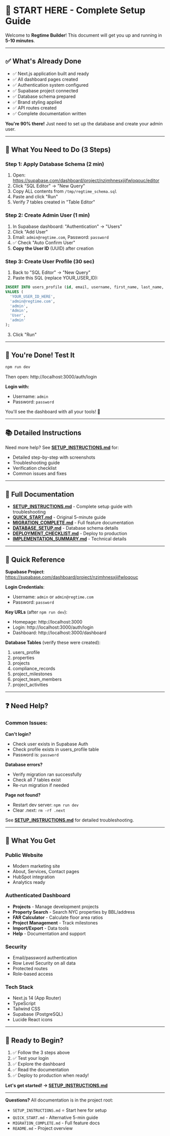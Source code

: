 # 🚀 START HERE - Complete Setup Guide

Welcome to **Regtime Builder**! This document will get you up and running in **5-10 minutes**.

---

## ✅ What's Already Done

- ✅ Next.js application built and ready
- ✅ All dashboard pages created
- ✅ Authentication system configured
- ✅ Supabase project connected
- ✅ Database schema prepared
- ✅ Brand styling applied
- ✅ API routes created
- ✅ Complete documentation written

**You're 90% there!** Just need to set up the database and create your admin user.

---

## 🎯 What You Need to Do (3 Steps)

### Step 1: Apply Database Schema (2 min)
1. Open: https://supabase.com/dashboard/project/nzjmhnesxjijfwloqouc/editor
2. Click "SQL Editor" → "New Query"
3. Copy ALL contents from `/tmp/regtime_schema.sql`
4. Paste and click "Run"
5. Verify 7 tables created in "Table Editor"

### Step 2: Create Admin User (1 min)
1. In Supabase dashboard: "Authentication" → "Users"
2. Click "Add User"
3. Email: `admin@regtime.com`, Password: `password`
4. ✅ Check "Auto Confirm User"
5. **Copy the User ID** (UUID) after creation

### Step 3: Create User Profile (30 sec)
1. Back to "SQL Editor" → "New Query"
2. Paste this SQL (replace YOUR_USER_ID):
```sql
INSERT INTO users_profile (id, email, username, first_name, last_name, role)
VALUES (
  'YOUR_USER_ID_HERE',
  'admin@regtime.com',
  'admin',
  'Admin',
  'User',
  'admin'
);
```
3. Click "Run"

---

## 🎉 You're Done! Test It

```bash
npm run dev
```

Then open: http://localhost:3000/auth/login

**Login with:**
- Username: `admin`
- Password: `password`

You'll see the dashboard with all your tools! 🎊

---

## 📚 Detailed Instructions

Need more help? See **[SETUP_INSTRUCTIONS.md](./SETUP_INSTRUCTIONS.md)** for:
- Detailed step-by-step with screenshots
- Troubleshooting guide
- Verification checklist
- Common issues and fixes

---

## 📖 Full Documentation

- **[SETUP_INSTRUCTIONS.md](./SETUP_INSTRUCTIONS.md)** - Complete setup guide with troubleshooting
- **[QUICK_START.md](./QUICK_START.md)** - Original 5-minute guide
- **[MIGRATION_COMPLETE.md](./MIGRATION_COMPLETE.md)** - Full feature documentation
- **[DATABASE_SETUP.md](./DATABASE_SETUP.md)** - Database schema details
- **[DEPLOYMENT_CHECKLIST.md](./DEPLOYMENT_CHECKLIST.md)** - Deploy to production
- **[IMPLEMENTATION_SUMMARY.md](./IMPLEMENTATION_SUMMARY.md)** - Technical details

---

## 🔑 Quick Reference

**Supabase Project**: https://supabase.com/dashboard/project/nzjmhnesxjijfwloqouc

**Login Credentials**:
- Username: `admin` or `admin@regtime.com`
- Password: `password`

**Key URLs** (after `npm run dev`):
- Homepage: http://localhost:3000
- Login: http://localhost:3000/auth/login
- Dashboard: http://localhost:3000/dashboard

**Database Tables** (verify these were created):
1. users_profile
2. properties
3. projects
4. compliance_records
5. project_milestones
6. project_team_members
7. project_activities

---

## ❓ Need Help?

### Common Issues:

**Can't login?**
- Check user exists in Supabase Auth
- Check profile exists in users_profile table
- Password is: `password`

**Database errors?**
- Verify migration ran successfully
- Check all 7 tables exist
- Re-run migration if needed

**Page not found?**
- Restart dev server: `npm run dev`
- Clear .next: `rm -rf .next`

See **[SETUP_INSTRUCTIONS.md](./SETUP_INSTRUCTIONS.md)** for detailed troubleshooting.

---

## 🎯 What You Get

### Public Website
- Modern marketing site
- About, Services, Contact pages
- HubSpot integration
- Analytics ready

### Authenticated Dashboard
- **Projects** - Manage development projects
- **Property Search** - Search NYC properties by BBL/address
- **FAR Calculator** - Calculate floor area ratios
- **Project Management** - Track milestones
- **Import/Export** - Data tools
- **Help** - Documentation and support

### Security
- Email/password authentication
- Row Level Security on all data
- Protected routes
- Role-based access

### Tech Stack
- Next.js 14 (App Router)
- TypeScript
- Tailwind CSS
- Supabase (PostgreSQL)
- Lucide React icons

---

## 🚀 Ready to Begin?

1. ✅ Follow the 3 steps above
2. ✅ Test your login
3. ✅ Explore the dashboard
4. ✅ Read the documentation
5. ✅ Deploy to production when ready!

**Let's get started! → [SETUP_INSTRUCTIONS.md](./SETUP_INSTRUCTIONS.md)**

---

**Questions?** All documentation is in the project root:
- `SETUP_INSTRUCTIONS.md` ⭐ Start here for setup
- `QUICK_START.md` - Alternative 5-min guide
- `MIGRATION_COMPLETE.md` - Full feature docs
- `README.md` - Project overview
